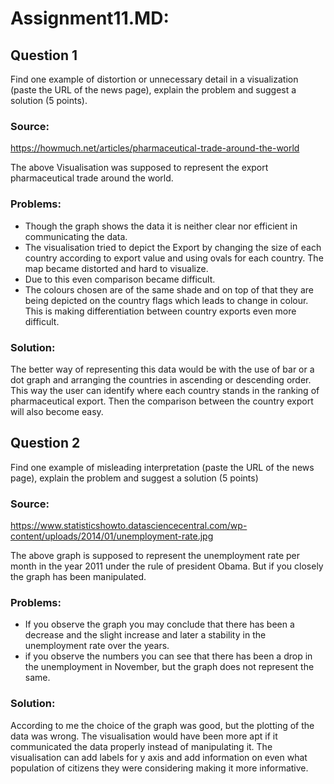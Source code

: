 
# Assignment11.MD:
## Question 1
Find one example of distortion or unnecessary detail in a visualization (paste the URL of the news page), explain the problem and suggest a solution (5 points).
### Source:
https://howmuch.net/articles/pharmaceutical-trade-around-the-world

The above Visualisation was supposed to represent the export pharmaceutical trade around the world. 
### Problems:
* Though the graph shows the data it is neither clear nor efficient in communicating the data. 
* The visualisation tried to depict the Export by changing the size of each country according to export value and using ovals for each country. The map became distorted and hard to visualize.
* Due to this even comparison became difficult. 
* The colours chosen are of the same shade and on top of that they are being depicted on the country flags which leads to change in colour. This is making differentiation between country exports even more difficult.
### Solution:
The better way of representing this data would be with the use of bar or a dot graph and arranging the countries in ascending or descending order. This way the user can identify where each country stands in the ranking of pharmaceutical export. Then the comparison between the country export will also become easy. 
## Question 2
Find one example of misleading interpretation (paste the URL of the news page), explain the problem and suggest a solution (5 points)
### Source:
https://www.statisticshowto.datasciencecentral.com/wp-content/uploads/2014/01/unemployment-rate.jpg

The above graph is supposed to represent the unemployment rate per month in the year 2011 under the rule of president Obama. But if you closely the graph has been manipulated.
### Problems:
* If you observe the graph you may conclude that there has been a decrease and the slight increase and later a stability in the unemployment rate over the years. 
* if you observe the numbers you can see that there has been a drop in the unemployment in November, but the graph does not represent the same.
### Solution:
According to me the choice of the graph was good, but the plotting of the data was wrong. The visualisation would have been more apt if it communicated the data properly instead of manipulating it. The visualisation can add labels for y axis and add information on even what population of citizens they were considering making it more informative.
 
